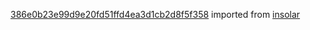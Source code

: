 [386e0b23e99d9e20fd51ffd4ea3d1cb2d8f5f358](https://github.com/insolar/insolar/commit/386e0b23e99d9e20fd51ffd4ea3d1cb2d8f5f358) imported from [insolar](https://github.com/insolar/insolar)

